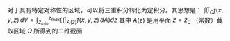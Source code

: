 对于具有特定对称性的区域，可以将三重积分转化为定积分。其思想是：
    $\iiint_{\Omega} f(x,y,z) \, dV = \int_{z_{min}}^{z_{max}} \left( \iint_{A(z)} f(x,y,z) \, dA \right) dz$
    其中 $A(z)$ 是用平面 $z=z_0$ （常数）截取区域 $\Omega$ 所得到的二维截面